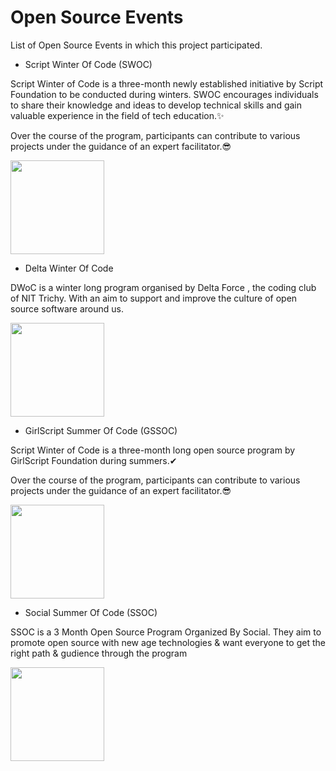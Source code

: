 # Open Source Events

List of Open Source Events in which this project participated.

- Script Winter Of Code (SWOC)

Script Winter of Code is a three-month newly established initiative by Script Foundation to be conducted during winters. 
SWOC encourages individuals to share their knowledge and ideas to develop technical skills and gain valuable experience in the field of tech education.✨

Over the course of the program, participants can contribute to various projects under the guidance of an expert facilitator.😎

<a href="https://github.com/prathimacode-hub"><img src="https://github.com/prathimacode-hub/prathimacode-hub/blob/main/Open%20Source%20Programs/Script%20Winter%20Of%20Code%202021/Script%20Winter%20Of%20Code.jpg" width=150px height=150px /></a>

- Delta Winter Of Code

DWoC is a winter long program organised by Delta Force , the coding club of NIT Trichy. With an aim to support and improve the culture of open source software around us.

<a href="https://github.com/prathimacode-hub"><img src="https://github.com/prathimacode-hub/prathimacode-hub/blob/main/Open%20Source%20Programs/Delta%20Winter%20Of%20Code%202021/Delta-Winter-Of-Code.jpg" width=150px height=150px /></a>

- GirlScript Summer Of Code (GSSOC)

Script Winter of Code is a three-month long open source program by GirlScript Foundation during summers.✔

Over the course of the program, participants can contribute to various projects under the guidance of an expert facilitator.😎

<a href="https://github.com/prathimacode-hub"><img src="https://github.com/prathimacode-hub/prathimacode-hub/blob/main/Open%20Source%20Programs/GirlScript%20Summer%20Of%20Code%202022/GirlScript%20Summer%20Of%20Code%20Logo.png" width=150px height=150px /></a>

- Social Summer Of Code (SSOC)

SSOC is a 3 Month Open Source Program Organized By Social. They aim to promote open source with new age technologies & want everyone to get the right path & gudience through the program

<a href="https://github.com/prathimacode-hub"><img src="https://github.com/prathimacode-hub/prathimacode-hub/blob/main/Open%20Source%20Programs/Social%20Summer%20Of%20Code%202022/Social%20Summer%20Of%20Code.gif" width=150px height=150px /></a>
